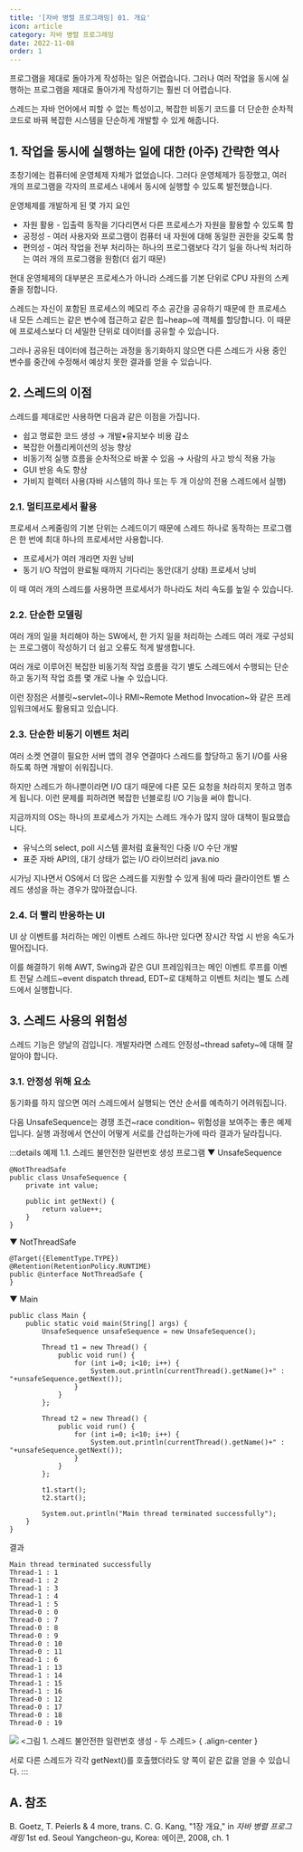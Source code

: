 ```yaml
---
title: '[자바 병렬 프로그래밍] 01. 개요'
icon: article
category: 자바 병렬 프로그래밍
date: 2022-11-08
order: 1
---
```


프로그램을 제대로 돌아가게 작성하는 일은 어렵습니다. 그러나 여러 작업을 동시에 실행하는 프로그램을 제대로 돌아가게 작성하기는 훨씬 더 어렵습니다.

스레드는 자바 언어에서 피할 수 없는 특성이고, 복잡한 비동기 코드를 더 단순한 순차적 코드로 바꿔 복잡한 시스템을 단순하게 개발할 수 있게 해줍니다.

## 1. 작업을 동시에 실행하는 일에 대한 (아주) 간략한 역사
초창기에는 컴퓨터에 운영체제 자체가 없었습니다. 그러다 운영체제가 등장했고, 여러 개의 프로그램을 각자의 프로세스 내에서 동시에 실행할 수 있도록 발전했습니다.

운영체제를 개발하게 된 몇 가지 요인
- 자원 활용 - 입출력 동작을 기다리면서 다른 프로세스가 자원을 활용할 수 있도록 함
- 공정성 - 여러 사용자와 프로그램이 컴퓨터 내 자원에 대해 동일한 권한을 갖도록 함
- 편의성 - 여러 작업을 전부 처리하는 하나의 프로그램보다 각기 일을 하나씩 처리하는 여러 개의 프로그램을 원함(더 쉽기 때문)

현대 운영체제의 대부분은 프로세스가 아니라 스레드를 기본 단위로 CPU 자원의 스케줄을 정합니다.

스레드는 자신이 포함된 프로세스의 메모리 주소 공간을 공유하기 때문에 한 프로세스 내 모든 스레드는 같은 변수에 접근하고 같은 힙~heap~에 객체를 할당합니다. 이 때문에 프로세스보다 더 세밀한 단위로 데이터를 공유할 수 있습니다.

그러나 공유된 데이터에 접근하는 과정을 동기화하지 않으면 다른 스레드가 사용 중인 변수를 중간에 수정해서 예상치 못한 결과를 얻을 수 있습니다.

## 2. 스레드의 이점
스레드를 제대로만 사용하면 다음과 같은 이점을 가집니다.

- 쉽고 명료한 코드 생성 → 개발•유지보수 비용 감소
- 복잡한 어플리케이션의 성능 향상
- 비동기적 실행 흐름을 순차적으로 바꿀 수 있음 → 사람의 사고 방식 적용 가능
- GUI 반응 속도 향상
- 가비지 컬렉터 사용(자바 시스템의 하나 또는 두 개 이상의 전용 스레드에서 실행)

### 2.1. 멀티프로세서 활용
프로세서 스케줄링의 기본 단위는 스레드이기 때문에 스레드 하나로 동작하는 프로그램은 한 번에 최대 하나의 프로세서만 사용합니다.

- 프로세서가 여러 개라면 자원 낭비
- 동기 I/O 작업이 완료될 때까지 기다리는 동안(대기 상태) 프로세서 낭비

이 때 여러 개의 스레드를 사용하면 프로세서가 하나라도 처리 속도를 높일 수 있습니다.

### 2.2. 단순한 모델링
여러 개의 일을 처리해야 하는 SW에서, 한 가지 일을 처리하는 스레드 여러 개로 구성되는 프로그램이 작성하기 더 쉽고 오류도 적게 발생합니다.

여러 개로 이루어진 복잡한 비동기적 작업 흐름을 각기 별도 스레드에서 수행되는 단순하고 동기적 작업 흐름 몇 개로 나눌 수 있습니다.

이런 장점은 서블릿~servlet~이나 RMI~Remote Method Invocation~와 같은 프레임워크에서도 활용되고 있습니다.

### 2.3. 단순한 비동기 이벤트 처리
여러 소켓 연결이 필요한 서버 앱의 경우 연결마다 스레드를 할당하고 동기 I/O를 사용하도록 하면 개발이 쉬워집니다.

하지만 스레드가 하나뿐이라면 I/O 대기 때문에 다른 모든 요청을 처라히지 못하고 멈추게 됩니다. 이런 문제를 피하려면 복잡한 넌블로킹 I/O 기능을 써야 합니다.

지금까지의 OS는 하나의 프로세스가 가지는 스레드 개수가 많지 않아 대책이 필요했습니다.
- 유닉스의 select, poll 시스템 콜처럼 효율적인 다중 I/O 수단 개발
- 표준 자바 API의, 대기 상태가 없는 I/O 라이브러리 java.nio

시가닝 지나면서 OS에서 더 많은 스레드를 지원할 수 있게 됨에 따라 클라이언트 별 스레드 생성을 하는 경우가 많아졌습니다.

### 2.4. 더 빨리 반응하는 UI
UI 상 이벤트를 처리하는 메인 이벤트 스레드 하나만 있다면 장시간 작업 시 반응 속도가 떨어집니다.

이를 해결하기 위해 AWT, Swing과 같은 GUI 프레임워크는 메인 이벤트 루프를 이벤트 전달 스레드~event dispatch thread, EDT~로 대체하고 이벤트 처리는 별도 스레드에서 실행합니다.

## 3. 스레드 사용의 위험성
스레드 기능은 양날의 검입니다. 개발자라면 스레드 안정성~thread safety~에 대해 잘 알아야 합니다.

### 3.1. 안정성 위해 요소
동기화를 하지 않으면 여러 스레드에서 실행되는 연산 순서를 예측하기 어려워집니다.

다음 UnsafeSequence는 경쟁 조건~race condition~ 위험성을 보여주는 좋은 예제입니다. 실행 과정에서 연산이 어떻게 서로를 간섭하는가에 따라 결과가 달라집니다.

:::details 예제 1.1. 스레드 불안전한 일련번호 생성 프로그램
▼ UnsafeSequence
```java:no-line-numbers
@NotThreadSafe
public class UnsafeSequence {
    private int value;

    public int getNext() {
        return value++;
    }
}
```

▼ NotThreadSafe
```java:no-line-numbers
@Target({ElementType.TYPE})
@Retention(RetentionPolicy.RUNTIME)
public @interface NotThreadSafe {
}
```

▼ Main
```java:no-line-numbers
public class Main {
    public static void main(String[] args) {
        UnsafeSequence unsafeSequence = new UnsafeSequence();

        Thread t1 = new Thread() {
            public void run() {
                for (int i=0; i<10; i++) {
                    System.out.println(currentThread().getName()+" : "+unsafeSequence.getNext());
                }
            }
        };

        Thread t2 = new Thread() {
            public void run() {
                for (int i=0; i<10; i++) {
                    System.out.println(currentThread().getName()+" : "+unsafeSequence.getNext());
                }
            }
        };

        t1.start();
        t2.start();

        System.out.println("Main thread terminated successfully");
    }
}
```

결과

```:no-line-numbers
Main thread terminated successfully
Thread-1 : 1
Thread-1 : 2
Thread-1 : 3
Thread-1 : 4
Thread-1 : 5
Thread-0 : 0
Thread-0 : 7
Thread-0 : 8
Thread-0 : 9
Thread-0 : 10
Thread-0 : 11
Thread-1 : 6
Thread-1 : 13
Thread-1 : 14
Thread-1 : 15
Thread-1 : 16
Thread-0 : 12
Thread-0 : 17
Thread-0 : 18
Thread-0 : 19
```

![](https://drive.google.com/uc?export=view&id=1QQwAWQMhoVdFalAvBWTGQZMrEx2saFzj)
&lt;그림 1. 스레드 불안전한 일련번호 생성 - 두 스레드&gt;
{ .align-center }

서로 다른 스레드가 각각 getNext()를 호출했더라도 양 쪽이 같은 값을 얻을 수 있습니다.
:::

## A. 참조
B. Goetz, T. Peierls & 4 more, trans. C. G. Kang, "1장 개요," in *자바 병렬 프로그래밍* 1st ed. Seoul Yangcheon-gu, Korea: 에이콘, 2008, ch. 1
